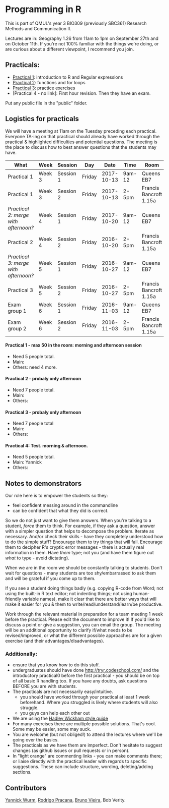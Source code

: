 #  Programming in R

This is part of QMUL's year 3 BIO309 (previously SBC361) Research Methods and Communication II.

Lectures are in: Geography 1.26 from 11am to 1pm on September 27th and on October 11th.  If you're not 100% familiar with the things we're doing, or are curious about a different viewpoint, I recommend you join. 



## Practicals:

* [Practical 1](/2017/practical1.md): introduction to R and Regular expressions
* [Practical 2](/2017/practical2.md): functions and for loops
* [Practical 3](/2017/practical3.md): practice exercises
* [Practical 4 - no link]: First hour revision. Then they have an exam.

Put any public file in the "public" folder.

## Logistics for practicals


We will have a meeting at 11am on the Tuesday preceding each practical. Everyone TA-ing on that practical should already have worked through the practical & highlighted difficulties and potential questions. The meeting is the place to discuss how to best answer questions that the students may have. 

|What|Week|Session|Day|Date|Time|Room|
|----|----|-------|---|----|----|----|
|Practical 1|Week 3|Session 1|Friday|2017-10-13|9am-12|Queens EB7|
|Practical 1|Week 3|Session 2|Friday|2017-10-13|2-5pm|Francis Bancroft 1.15a |
|*Practical 2: merge with afternoon?*|Week 4|Session 1|Friday|2017-10-20|9am-12|Queens EB7|
|Practical 2|Week 4|Session 2|Friday|2016-10-20|2-5pm|Francis Bancroft 1.15a |
|*Practical 3: merge with afternoon?*|Week 5|Session 1|Friday|2016-10-27|9am-12|Queens EB7|
|Practical 3|Week 5|Session 2|Friday|2016-10-27|2-5pm|Francis Bancroft 1.15a |
|Exam group 1|Week 6|Session 1|Friday|2016-11-03|9am-12|Queens EB7|
|Exam group 2|Week 6|Session 2|Friday|2016-11-03|2-5pm|Francis Bancroft 1.15a |





#### Practical 1 - max 50 in the room: morning and afternoon session
 * Need 5 people total.
 * Main: 
 * Others:  need 4 more.

#### Practical 2 - probaly only afternoon
 * Need 7 people total. 
 * Main: 
 * Others:

#### Practical 3 - probaly only afternoon
 * Need 7 people total 
 * Main: 
 * Others:

#### Practical 4: Test. morning & afternoon.
 * Need 5 people total.
 * Main: Yannick
 * Others: 


## Notes to demonstrators

Our role here is to empower the students so they:
   * feel confident messing around in the commandline
   * can be confident that what they did is correct.

So we do not just want to give them answers. When you're talking to a student, *force* them to think. For example, if they ask a question, answer with a simpler question that helps to decompose the problem. Iterate as necessary. And/or check their skills - have they completely understood how to do the simple stuff? Encourage them to try things that will fail. Encourage them to decipher R's cryptic error messages - there is actually real information in them. Have *them* type; not you (and have them figure out *what* to type - avoid dictating).

When we are in the room we should be constantly talking to students. Don't wait for questions - many students are too shy/embarrassed to ask them and will be grateful if you come up to them.

If you see a student doing things badly (e.g. copying R-code from Word; not using the built-in R text editor; not indenting things; not using human-friendly variable names), make it clear that there are better ways that will make it easier for you & them to write/read/understand/learn/be productive.

Work through the relevant material in preparation for a team meeting 1 week before the practical. Please edit the document to improve it! If you'd like to discuss a point or give a suggestion, you can email the group. The meeting will be an additional opportunity to clarify if/what needs to be revised/improved, or what the different possible approaches are for a given exercise (and their advantages/disadvantages).

### Additionally:
* ensure that you know how to do this stuff.
* undergraduates should have done http://tryr.codeschool.com/ and the introductory practical0 before the first practical - you should be on top of all basic R handling too. If you have any doubts, ask questions BEFORE you are with students.
* The practicals are not necessarily easy/intuitive.
  * you should have worked through your practical at least 1 week beforehand. Where you struggled is likely where students will also struggle.
  * you guys can help each other out
* We are using the [Hadley Wickham style guide](http://adv-r.had.co.nz/Style.html)
* For many exercises there are multiple possible solutions. That's cool. Some may be easier, some may suck. 
* You are welcome (but not obliged!) to attend the lectures where we'll be going over the basics.
* The practicals as we have them are imperfect. Don't hesitate to suggest changes (as github issues or pull requests or in person).
* In "light orange" are commenting links - you can make comments there; or liaise directly with the practical leader with regards to specific suggestions. These can include structure, wording, deleting/adding sections.

## Contributors

[Yannick Wurm](http://yannick.poulet.org), [Rodrigo Pracana](http://www.sbcs.qmul.ac.uk/staff/rodrigopracana.html), [Bruno Vieira](https://github.com/bmpvieira), Bob Verity.
